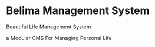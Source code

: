 # Belima Management System
 Beautiful Life Management System

 a Modular CMS For Managing Personal Life